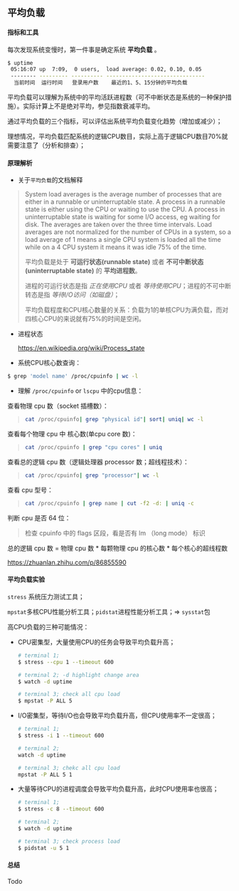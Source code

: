 ## 平均负载



#### 指标和工具

每次发现系统变慢时，第一件事是确定系统 **平均负载** 。

```bash
$ uptime
 05:16:07 up  7:09,  0 users,  load average: 0.02, 0.10, 0.05
 -------- --------- ---------- -------------------------------
  当前时间  运行时间   登录用户数    最近的1、5、15分钟的平均负载
```

平均负载可以理解为系统中的平均活跃进程数（可不中断状态是系统的一种保护措施）。实际计算上不是绝对平均，参见指数衰减平均。



通过平均负载的三个指标，可以评估出系统平均负载变化趋势（增加或减少）；

理想情况，平均负载匹配系统的逻辑CPU数目，实际上高于逻辑CPU数目70%就需要注意了（分析和排查）；



#### 原理解析

* 关于`平均负载`的文档解释

>System load averages is the average number of processes that are either in a runnable or uninterruptable state.  A process in a runnable state is either using the CPU or waiting to use the CPU.  A process in uninterruptable state is waiting for some I/O access, eg waiting for disk.  The averages are taken over the three time intervals.  Load averages are not normalized for the number of CPUs in  a  system, so a load average of 1 means a single CPU system is loaded all the time while on a 4 CPU system it means it was idle 75% of the time.
>
>平均负载是处于 **可运行状态(runnable state)** 或者 **不可中断状态(uninterruptable state)** 的 **平均进程数**。
>
>进程的可运行状态是指 *正在使用CPU* 或者 *等待使用CPU*；进程的不可中断转态是指 *等待I/O访问（如磁盘）*；
>
>平均负载程度和CPU核心数量的关系：负载为1的单核CPU为满负载，而对四核心CPU的来说就有75%的时间是空闲。



* 进程状态

  https://en.wikipedia.org/wiki/Process_state

* 系统CPU核心数查询：

```bash
$ grep 'model name' /proc/cpuinfo | wc -l
```

* 理解 `/proc/cpuinfo` or `lscpu` 中的cpu信息：

查看物理 cpu 数（socket 插槽数）：

> ```bash
> cat /proc/cpuinfo| grep "physical id"| sort| uniq| wc -l
> ```

查看每个物理 cpu 中 核心数(单cpu core 数)：

> ```bash
> cat /proc/cpuinfo | grep "cpu cores" | uniq
> ```

查看总的逻辑 cpu 数（逻辑处理器 processor 数；超线程技术）：

> ```bash
> cat /proc/cpuinfo| grep "processor"| wc -l
> ```

查看 cpu 型号：

> ```bash
> cat /proc/cpuinfo | grep name | cut -f2 -d: | uniq -c
> ```

判断 cpu 是否 64 位：

> 检查 cpuinfo 中的 flags 区段，看是否有 lm （long mode） 标识



总的逻辑 cpu 数 = 物理 cpu 数 * 每颗物理 cpu 的核心数 * 每个核心的超线程数

https://zhuanlan.zhihu.com/p/86855590



#### 平均负载实验

`stress` 系统压力测试工具；

`mpstat`多核CPU性能分析工具；`pidstat`进程性能分析工具；=> `sysstat`包



高CPU负载的三种可能情况：

 * CPU密集型，大量使用CPU的任务会导致平均负载升高；

   ```bash
   # terminal 1;
   $ stress --cpu 1 --timeout 600
   
   # terminal 2; -d highlight change area
   $ watch -d uptime
   
   # terminal 3; check all cpu load
   $ mpstat -P ALL 5
   ```

 * I/O密集型，等待I/O也会导致平均负载升高，但CPU使用率不一定很高；

   ```bash
   # terminal 1;
   $ stress -i 1 --timeout 600
   
   # terminal 2;
   watch -d uptime
   
   # terminal 3; chekc all cpu load
   mpstat -P ALL 5 1
   ```

 * 大量等待CPU的进程调度会导致平均负载升高，此时CPU使用率也很高；

   ```bash
   # terminal 1;
   $ stress -c 8 --timeout 600
   
   # terminal 2;
   $ watch -d uptime
   
   # terminal 3; check process load
   $ pidstat -u 5 1
   ```

   

#### 总结

Todo 